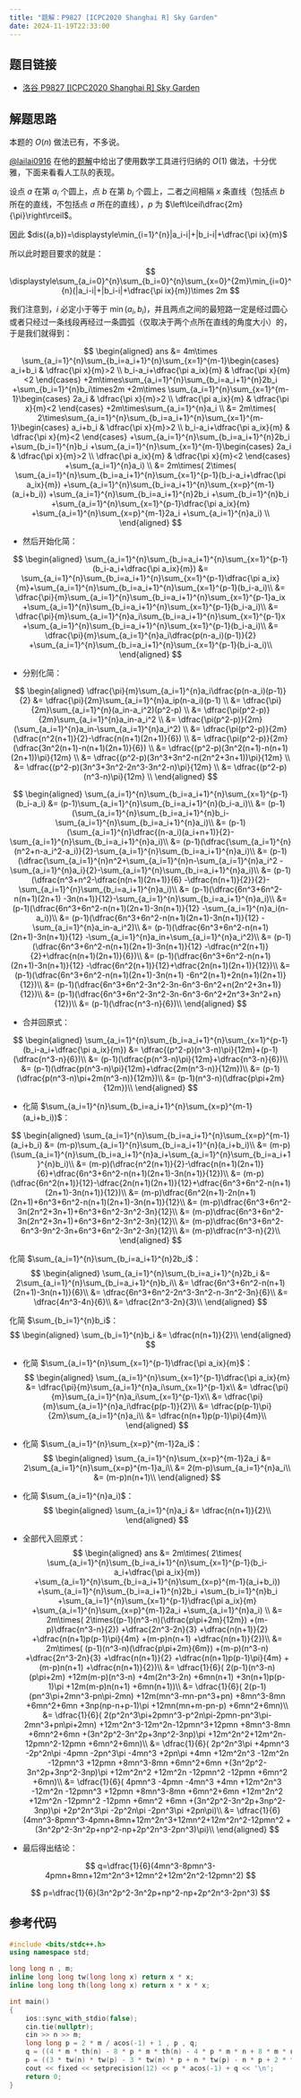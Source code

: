 ```yaml
---
title: "题解：P9827 [ICPC2020 Shanghai R] Sky Garden"
date: 2024-11-19T22:33:00
---
```


## 题目链接

- [洛谷 P9827 [ICPC2020 Shanghai R] Sky Garden](https://www.luogu.com.cn/problem/P9827)

## 解题思路

本题的 $O(n)$ 做法已有，不多说。

[@lailai0916](https://www.luogu.com.cn/user/455474) 在他的[题解](https://www.luogu.com.cn/article/tidjp770)中给出了使用数学工具进行归纳的 $O(1)$ 做法，十分优雅，下面来看看人工队的表现。

设点 $a$ 在第 $a_i$ 个圆上，点 $b$ 在第 $b_i$ 个圆上，二者之间相隔 $x$ 条直线（包括点 $b$ 所在的直线，不包括点 $a$ 所在的直线），$p$ 为 $\left\lceil\dfrac{2m}{\pi}\right\rceil$。

因此 $dis({a,b})=\displaystyle\min_{i=1}^{n}|a_i-i|+|b_i-i|+\dfrac{\pi ix}{m}$

所以此时题目要求的就是：

$$
\displaystyle\sum_{a_i=0}^{n}\sum_{b_i=0}^{n}\sum_{x=0}^{2m}\min_{i=0}^{n}(|a_i-i|+|b_i-i|+\dfrac{\pi ix}{m})\times 2m
$$

我们注意到，$i$ 必定小于等于 $\min(a_i,b_i)$，并且两点之间的最短路一定是经过圆心或者只经过一条线段再经过一条圆弧（仅取决于两个点所在直线的角度大小）的，于是我们就得到：

$$
\begin{aligned}
  	ans &= 
  		4m\times
        \sum_{a_i=1}^{n}\sum_{b_i=a_i+1}^{n}\sum_{x=1}^{m-1}\begin{cases}
        a_i+b_i & \dfrac{\pi x}{m}>2 \\
        b_i-a_i+\dfrac{\pi a_ix}{m} & \dfrac{\pi x}{m}<2
        \end{cases}
        +2m\times\sum_{a_i=1}^{n}\sum_{b_i=a_i+1}^{n}2b_i
        +\sum_{b_i=1}^{n}b_i\times2m
        +2m\times
        \sum_{a_i=1}^{n}\sum_{x=1}^{m-1}\begin{cases}
        2a_i & \dfrac{\pi x}{m}>2 \\
        \dfrac{\pi a_ix}{m} & \dfrac{\pi x}{m}<2
        \end{cases}
        +2m\times\sum_{a_i=1}^{n}a_i \\
  	&= 
  		2m\times(
        2\times\sum_{a_i=1}^{n}\sum_{b_i=a_i+1}^{n}\sum_{x=1}^{m-1}\begin{cases}
        a_i+b_i & \dfrac{\pi x}{m}>2 \\
        b_i-a_i+\dfrac{\pi a_ix}{m} & \dfrac{\pi x}{m}<2
        \end{cases}
        +\sum_{a_i=1}^{n}\sum_{b_i=a_i+1}^{n}2b_i
        +\sum_{b_i=1}^{n}b_i
        +\sum_{a_i=1}^{n}\sum_{x=1}^{m-1}\begin{cases}
        2a_i & \dfrac{\pi x}{m}>2 \\
        \dfrac{\pi a_ix}{m} & \dfrac{\pi x}{m}<2
        \end{cases}
        +\sum_{a_i=1}^{n}a_i) \\
  	&=
    	2m\times(
        2\times(
        \sum_{a_i=1}^{n}\sum_{b_i=a_i+1}^{n}\sum_{x=1}^{p-1}(b_i-a_i+\dfrac{\pi a_ix}{m})
        +\sum_{a_i=1}^{n}\sum_{b_i=a_i+1}^{n}\sum_{x=p}^{m-1}(a_i+b_i))
        +\sum_{a_i=1}^{n}\sum_{b_i=a_i+1}^{n}2b_i
        +\sum_{b_i=1}^{n}b_i
        +\sum_{a_i=1}^{n}\sum_{x=1}^{p-1}\dfrac{\pi a_ix}{m}
        +\sum_{a_i=1}^{n}\sum_{x=p}^{m-1}2a_i
        +\sum_{a_i=1}^{n}a_i) \\
\end{aligned}
$$

- 然后开始化简：

$$
\begin{aligned}
\sum_{a_i=1}^{n}\sum_{b_i=a_i+1}^{n}\sum_{x=1}^{p-1}(b_i-a_i+\dfrac{\pi a_ix}{m})
	&=
    	\sum_{a_i=1}^{n}\sum_{b_i=a_i+1}^{n}\sum_{x=1}^{p-1}\dfrac{\pi a_ix}		
    	{m}+\sum_{a_i=1}^{n}\sum_{b_i=a_i+1}^{n}\sum_{x=1}^{p-1}(b_i-a_i)\\
  	&=
    	\dfrac{\pi}{m}\sum_{a_i=1}^{n}\sum_{b_i=a_i+1}^{n}\sum_{x=1}^{p-1}a_ix
    	+\sum_{a_i=1}^{n}\sum_{b_i=a_i+1}^{n}\sum_{x=1}^{p-1}(b_i-a_i)\\
  	&=
    	\dfrac{\pi}{m}\sum_{a_i=1}^{n}a_i\sum_{b_i=a_i+1}^{n}\sum_{x=1}^{p-1}x
    	+\sum_{a_i=1}^{n}\sum_{b_i=a_i+1}^{n}\sum_{x=1}^{p-1}(b_i-a_i)\\
  	&=
  		\dfrac{\pi}{m}\sum_{a_i=1}^{n}a_i\dfrac{p(n-a_i)(p-1)}{2}
    	+\sum_{a_i=1}^{n}\sum_{b_i=a_i+1}^{n}\sum_{x=1}^{p-1}(b_i-a_i)\\
\end{aligned}
$$

- 分别化简：

$$
\begin{aligned}
  	\dfrac{\pi}{m}\sum_{a_i=1}^{n}a_i\dfrac{p(n-a_i)(p-1)}{2}
  	&=
  		\dfrac{\pi}{2m}\sum_{a_i=1}^{n}a_ip(n-a_i)(p-1) \\
  	&=
  		\dfrac{\pi}{2m}\sum_{a_i=1}^{n}(a_in-a_i^2)(p^2-p) \\
  	&=
  		\dfrac{\pi(p^2-p)}{2m}\sum_{a_i=1}^{n}a_in-a_i^2 \\
  	&=
  		\dfrac{\pi(p^2-p)}{2m}(\sum_{a_i=1}^{n}a_in-\sum_{a_i=1}^{n}a_i^2) \\
  	&=
  		\dfrac{\pi(p^2-p)}{2m}(\dfrac{n^2(n+1)}{2}-\dfrac{n(n+1)(2n+1)}{6}) \\
  	&=
  		\dfrac{\pi(p^2-p)}{2m}(\dfrac{3n^2(n+1)-n(n+1)(2n+1)}{6}) \\
  	&=
  		\dfrac{(p^2-p)(3n^2(n+1)-n(n+1)(2n+1))\pi}{12m} \\
  	&=
  		\dfrac{(p^2-p)(3n^3+3n^2-n(2n^2+3n+1))\pi}{12m} \\
  	&=
  		\dfrac{(p^2-p)(3n^3+3n^2-2n^3-3n^2-n)\pi}{12m} \\
  	&=
  		\dfrac{(p^2-p)(n^3-n)\pi}{12m} \\
\end{aligned}
$$

$$
\begin{aligned}
\sum_{a_i=1}^{n}\sum_{b_i=a_i+1}^{n}\sum_{x=1}^{p-1}(b_i-a_i)
	&=
    	(p-1)\sum_{a_i=1}^{n}\sum_{b_i=a_i+1}^{n}(b_i-a_i)\\
  	&=
    	(p-1)(\sum_{a_i=1}^{n}\sum_{b_i=a_i+1}^{n}b_i-\sum_{a_i=1}^{n}\sum_{b_i=a_i+1}^{n}a_i)\\
  	&=
    	(p-1)(\sum_{a_i=1}^{n}\dfrac{(n-a_i)(a_i+n+1)}{2}-\sum_{a_i=1}^{n}\sum_{b_i=a_i+1}^{n}a_i)\\
  	&=
  		(p-1)(\dfrac{\sum_{a_i=1}^{n}(n^2+n-a_i^2-a_i)}{2}-\sum_{a_i=1}^{n}\sum_{b_i=a_i+1}^{n}a_i)\\
  	&=
  		(p-1)(\dfrac{\sum_{a_i=1}^{n}n^2+\sum_{a_i=1}^{n}n-\sum_{a_i=1}^{n}a_i^2
  		-\sum_{a_i=1}^{n}a_i}{2}-\sum_{a_i=1}^{n}\sum_{b_i=a_i+1}^{n}a_i)\\
  	&=
  		(p-1)(\dfrac{n^3+n^2-\dfrac{n(n+1)(2n+1)}{6}
  		-\dfrac{n(n+1)}{2}}{2}-\sum_{a_i=1}^{n}\sum_{b_i=a_i+1}^{n}a_i)\\
  	&=
  		(p-1)(\dfrac{6n^3+6n^2-n(n+1)(2n+1)
  		-3n(n+1)}{12}-\sum_{a_i=1}^{n}\sum_{b_i=a_i+1}^{n}a_i)\\
  	&=
  		(p-1)(\dfrac{6n^3+6n^2-n(n+1)(2n+1)-3n(n+1)}{12}
  		-\sum_{a_i=1}^{n}a_i(n-a_i))\\
  	&=
  		(p-1)(\dfrac{6n^3+6n^2-n(n+1)(2n+1)-3n(n+1)}{12}
  		-\sum_{a_i=1}^{n}a_in-a_i^2)\\
  	&=
  		(p-1)(\dfrac{6n^3+6n^2-n(n+1)(2n+1)-3n(n+1)}{12}
  		-\sum_{a_i=1}^{n}a_in+\sum_{a_i=1}^{n}a_i^2)\\
  	&=
  		(p-1)(\dfrac{6n^3+6n^2-n(n+1)(2n+1)-3n(n+1)}{12}
  		-\dfrac{n^2(n+1)}{2}+\dfrac{n(n+1)(2n+1)}{6})\\
  	&=
  		(p-1)(\dfrac{6n^3+6n^2-n(n+1)(2n+1)-3n(n+1)}{12}
  		-\dfrac{6n^2(n+1)}{12}+\dfrac{2n(n+1)(2n+1)}{12})\\
  	&=
  		(p-1)(\dfrac{6n^3+6n^2-n(n+1)(2n+1)-3n(n+1)
  		-6n^2(n+1)+2n(n+1)(2n+1)}{12})\\
  	&=
  		(p-1)(\dfrac{6n^3+6n^2-3n^2-3n-6n^3-6n^2+n(2n^2+3n+1)}{12})\\
  	&=
  		(p-1)(\dfrac{6n^3+6n^2-3n^2-3n-6n^3-6n^2+2n^3+3n^2+n}{12})\\
  	&=
  		(p-1)(\dfrac{n^3-n}{6})\\
\end{aligned}
$$

- 合并回原式：

$$
\begin{aligned}
\sum_{a_i=1}^{n}\sum_{b_i=a_i+1}^{n}\sum_{x=1}^{p-1}(b_i-a_i+\dfrac{\pi a_ix}{m})
	&=
    	\dfrac{(p^2-p)(n^3-n)\pi}{12m}+(p-1)(\dfrac{n^3-n}{6})\\
  	&=
    	(p-1)(\dfrac{p(n^3-n)\pi}{12m}+\dfrac{n^3-n}{6})\\
  	&=
    	(p-1)(\dfrac{p(n^3-n)\pi}{12m}+\dfrac{2m(n^3-n)}{12m})\\
  	&=
    	(p-1)(\dfrac{p(n^3-n)\pi+2m(n^3-n)}{12m})\\
    &=
    	(p-1)(n^3-n)(\dfrac{p\pi+2m}{12m})\\
\end{aligned}
$$

- 化简 $\sum_{a_i=1}^{n}\sum_{b_i=a_i+1}^{n}\sum_{x=p}^{m-1}(a_i+b_i))$：

$$
\begin{aligned}
\sum_{a_i=1}^{n}\sum_{b_i=a_i+1}^{n}\sum_{x=p}^{m-1}(a_i+b_i)
	&=
    	(m-p)\sum_{a_i=1}^{n}\sum_{b_i=a_i+1}^{n}(a_i+b_i)\\
  	&=
    	(m-p)(\sum_{a_i=1}^{n}\sum_{b_i=a_i+1}^{n}a_i+\sum_{a_i=1}^{n}\sum_{b_i=a_i+1}^{n}b_i)\\
  	&=
    	(m-p)(\dfrac{n^2(n+1)}{2}-\dfrac{n(n+1)(2n+1)}{6}+\dfrac{6n^3+6n^2-n(n+1)(2n+1)-3n(n+1)}{12})\\
  	&=
    	(m-p)(\dfrac{6n^2(n+1)}{12}-\dfrac{2n(n+1)(2n+1)}{12}+\dfrac{6n^3+6n^2-n(n+1)(2n+1)-3n(n+1)}{12})\\
    &=
    	(m-p)\dfrac{6n^2(n+1)-2n(n+1)(2n+1)+6n^3+6n^2-n(n+1)(2n+1)-3n(n+1)}{12}\\
    &=
    	(m-p)\dfrac{6n^3+6n^2-3n(2n^2+3n+1)+6n^3+6n^2-3n^2-3n}{12}\\
    &=
    	(m-p)\dfrac{6n^3+6n^2-3n(2n^2+3n+1)+6n^3+6n^2-3n^2-3n}{12}\\
    &=
    	(m-p)\dfrac{6n^3+6n^2-6n^3-9n^2-3n+6n^3+6n^2-3n^2-3n}{12}\\
    &=
    	(m-p)\dfrac{n^3-n}{2}\\
\end{aligned}
$$

化简 $\sum_{a_i=1}^{n}\sum_{b_i=a_i+1}^{n}2b_i$：
$$
\begin{aligned}
\sum_{a_i=1}^{n}\sum_{b_i=a_i+1}^{n}2b_i
	&=
    	2\sum_{a_i=1}^{n}\sum_{b_i=a_i+1}^{n}b_i\\
  	&=
    	\dfrac{6n^3+6n^2-n(n+1)(2n+1)-3n(n+1)}{6}\\
  	&=
    	\dfrac{6n^3+6n^2-2n^3-3n^2-n-3n^2-3n}{6}\\
  	&=
    	\dfrac{4n^3-4n}{6}\\
    &=
    	\dfrac{2n^3-2n}{3}\\
\end{aligned}
$$

化简 $\sum_{b_i=1}^{n}b_i$：
$$
\begin{aligned}
\sum_{b_i=1}^{n}b_i
	&=
    	\dfrac{n(n+1)}{2}\\
\end{aligned}
$$

- 化简 $\sum_{a_i=1}^{n}\sum_{x=1}^{p-1}\dfrac{\pi a_ix}{m}$：
  $$
  \begin{aligned}
  \sum_{a_i=1}^{n}\sum_{x=1}^{p-1}\dfrac{\pi a_ix}{m}
  	&=
      	\dfrac{\pi}{m}\sum_{a_i=1}^{n}a_i\sum_{x=1}^{p-1}x\\
    	&=
      	\dfrac{\pi}{m}\sum_{a_i=1}^{n}a_i\sum_{x=1}^{p-1}x\\
    	&=
      	\dfrac{\pi}{m}\sum_{a_i=1}^{n}a_i\dfrac{p(p-1)}{2}\\
    	&=
      	\dfrac{p(p-1)\pi}{2m}\sum_{a_i=1}^{n}a_i\\
      &=
      	\dfrac{n(n+1)p(p-1)\pi}{4m}\\
  \end{aligned}
  $$

- 化简 $\sum_{a_i=1}^{n}\sum_{x=p}^{m-1}2a_i$：
  $$
  \begin{aligned}
  \sum_{a_i=1}^{n}\sum_{x=p}^{m-1}2a_i
  	&=
      	2\sum_{a_i=1}^{n}\sum_{x=p}^{m-1}a_i\\
    	&=
      	2(m-p)\sum_{a_i=1}^{n}a_i\\
    	&=
      	(m-p)n(n+1)\\
  \end{aligned}
  $$

- 化简 $\sum_{a_i=1}^{n}a_i)$：
  $$
  \begin{aligned}
  \sum_{a_i=1}^{n}a_i
  	&=
      	\dfrac{n(n+1)}{2}\\
  \end{aligned}
  $$

- 全部代入回原式：
  $$
  \begin{aligned}
  ans 
    	&=
      	2m\times(
          2\times(
          \sum_{a_i=1}^{n}\sum_{b_i=a_i+1}^{n}\sum_{x=1}^{p-1}(b_i-a_i+\dfrac{\pi a_ix}{m})
          +\sum_{a_i=1}^{n}\sum_{b_i=a_i+1}^{n}\sum_{x=p}^{m-1}(a_i+b_i))
          +\sum_{a_i=1}^{n}\sum_{b_i=a_i+1}^{n}2b_i
          +\sum_{b_i=1}^{n}b_i
          +\sum_{a_i=1}^{n}\sum_{x=1}^{p-1}\dfrac{\pi a_ix}{m}
          +\sum_{a_i=1}^{n}\sum_{x=p}^{m-1}2a_i
          +\sum_{a_i=1}^{n}a_i) \\
      &=
      	2m\times(
      	2\times((p-1)(n^3-n)(\dfrac{p\pi+2m}{12m})
      	+(m-p)\dfrac{n^3-n}{2})
      	+\dfrac{2n^3-2n}{3}
      	+\dfrac{n(n+1)}{2}
      	+\dfrac{n(n+1)p(p-1)\pi}{4m}
      	+(m-p)n(n+1)
      	+\dfrac{n(n+1)}{2})\\
      &=
      	2m\times(
      	(p-1)(n^3-n)(\dfrac{p\pi+2m}{6m})
      	+(m-p)(n^3-n)
      	+\dfrac{2n^3-2n}{3}
      	+\dfrac{n(n+1)}{2}
      	+\dfrac{n(n+1)p(p-1)\pi}{4m}
      	+(m-p)n(n+1)
      	+\dfrac{n(n+1)}{2})\\
      &=
      	\dfrac{1}{6}(
      	2(p-1)(n^3-n)(p\pi+2m)
      	+12m(m-p)(n^3-n)
      	+4m(2n^3-2n)
      	+6mn(n+1)
      	+3n(n+1)p(p-1)\pi
      	+12m(m-p)n(n+1)
      	+6mn(n+1))\\
      &=
      	\dfrac{1}{6}(
      	2(p-1)(pn^3\pi+2mn^3-pn\pi-2mn)
      	+12m(mn^3-mn-pn^3+pn)
      	+8mn^3-8mn
      	+6mn^2+6mn
      	+3np(np-n+p-1)\pi
      	+12mn(mn+m-pn-p)
      	+6mn^2+6mn)\\
      &=
      	\dfrac{1}{6}(
      	2(p^2n^3\pi+2pmn^3-p^2n\pi-2pmn-pn^3\pi-2mn^3+pn\pi+2mn)
      	+12m^2n^3-12m^2n-12pmn^3+12pmn
      	+8mn^3-8mn
      	+6mn^2+6mn
      	+(3n^2p^2-3n^2p+3np^2-3np)\pi
      	+12m^2n^2+12m^2n-12pmn^2-12pmn
      	+6mn^2+6mn)\\
      &=
      	\dfrac{1}{6}(
      	2p^2n^3\pi
      	+4pmn^3
      	-2p^2n\pi
      	-4pmn
      	-2pn^3\pi
      	-4mn^3
      	+2pn\pi
      	+4mn
      	+12m^2n^3
      	-12m^2n
      	-12pmn^3
      	+12pmn
      	+8mn^3-8mn
      	+6mn^2+6mn
      	+(3n^2p^2-3n^2p+3np^2-3np)\pi
      	+12m^2n^2
      	+12m^2n
      	-12pmn^2
      	-12pmn
      	+6mn^2
      	+6mn)\\
      &=
      	\dfrac{1}{6}(
      	4pmn^3
      	-4pmn
      	-4mn^3
      	+4mn
      	+12m^2n^3
      	-12m^2n
      	-12pmn^3
      	+12pmn
      	+8mn^3-8mn
      	+6mn^2+6mn
      	+12m^2n^2
      	+12m^2n
      	-12pmn^2
      	-12pmn
      	+6mn^2
      	+6mn
      	+(3n^2p^2-3n^2p+3np^2-3np)\pi
      	+2p^2n^3\pi
      	-2p^2n\pi
      	-2pn^3\pi
      	+2pn\pi)\\
      &=
      	\dfrac{1}{6}(4mn^3-8pmn^3-4pmn+8mn+12m^2n^3+12mn^2+12m^2n^2-12pmn^2
      	+(3n^2p^2-3n^2p+np^2-np+2p^2n^3-2pn^3)\pi)\\
  \end{aligned}
  $$

- 最后得出结论：

$$
q=\dfrac{1}{6}(4mn^3-8pmn^3-4pmn+8mn+12m^2n^3+12mn^2+12m^2n^2-12pmn^2)
$$

$$
p=\dfrac{1}{6}(3n^2p^2-3n^2p+np^2-np+2p^2n^3-2pn^3)
$$

## 参考代码

```cpp
#include <bits/stdc++.h>
using namespace std;

long long n , m;
inline long long tw(long long x) return x * x;
inline long long th(long long x) return x * x * x;

int main()
{
    ios::sync_with_stdio(false);
    cin.tie(nullptr);
    cin >> n >> m;
    long long p = 2 * m / acos(-1) + 1 , p , q;
    q = ((4 * m * th(n) - 8 * p * m * th(n) - 4 * p * m * n + 8 * m * n + 12 * tw(m) * th(n) + 12 * m * tw(n) + 12 * tw(m) * tw(n) - 12 * p * m * tw(n)) / 6 - ((m * n) * (n + 1)) * (m == 1));
    p = ((3 * tw(n) * tw(p) - 3 * tw(n) * p + n * tw(p) - n * p + 2 * tw(p) * th(n) - 2 * p * th(n)) / 6);
    cout << fixed << setprecision(12) << p * acos(-1) + q << '\n';
    return 0;
}
```
